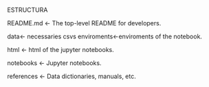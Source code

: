 ESTRUCTURA

README.md <- The top-level README for developers.

data<- necessaries csvs
enviroments<-enviroments of  the notebook.

html <- html of the jupyter notebooks.

notebooks <- Jupyter notebooks.

references <- Data dictionaries, manuals, etc.
